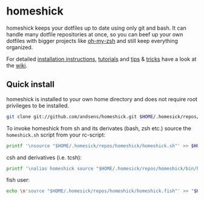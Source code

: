 homeshick
=========
homeshick keeps your dotfiles up to date using only git and bash.
It can handle many dotfile repositories at once, so you can beef up your own dotfiles
with bigger projects like [oh-my-zsh](https://github.com/robbyrussell/oh-my-zsh) and still
keep everything organized.

For detailed [installation instructions](https://github.com/andsens/homeshick/wiki/Installation), [tutorials](https://github.com/andsens/homeshick/wiki/Tutorials) and [tips](https://github.com/andsens/homeshick/wiki/Automatic-deployment) & [tricks](https://github.com/andsens/homeshick/wiki/Symlinking) have a look at the [wiki](https://github.com/andsens/homeshick/wiki).

Quick install
-------------

homeshick is installed to your own home directory and does not require root privileges to be installed.

```sh
git clone git://github.com/andsens/homeshick.git $HOME/.homesick/repos/homeshick
```

To invoke homeshick from sh and its derivates (bash, zsh etc.) source the `homeshick.sh` script from your rc-script:
```sh
printf '\nsource "$HOME/.homesick/repos/homeshick/homeshick.sh"' >> $HOME/.bashrc
```
csh and derivatives (i.e. tcsh):
```sh
printf '\nalias homeshick source "$HOME/.homesick/repos/homeshick/bin/homeshick.csh"' >> $HOME/.cshrc
```

fish user:

```sh
echo \n'source "$HOME/.homesick/repos/homeshick/homeshick.fish"' >> "$HOME/.config/fish/config.fish"
```
